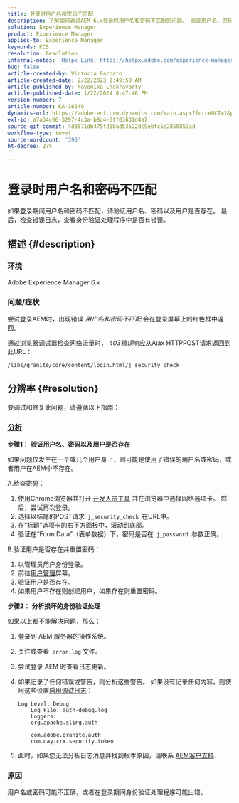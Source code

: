 ```yaml
---
title: 登录时用户名和密码不匹配
description: 了解如何调试AEM 6.x登录时用户名和密码不匹配的问题。 验证用户名、密码并检查错误日志。
solution: Experience Manager
product: Experience Manager
applies-to: Experience Manager
keywords: KCS
resolution: Resolution
internal-notes: 'Helpx Link: https://helpx.adobe.com/experience-manager/kb/user-name-and-password-do-not-match-on-login.html'
bug: false
article-created-by: Victoria Barnato
article-created-date: 2/22/2023 2:49:50 AM
article-published-by: Nayanika Chakravarty
article-published-date: 1/22/2024 8:47:46 PM
version-number: 7
article-number: KA-16549
dynamics-url: https://adobe-ent.crm.dynamics.com/main.aspx?forceUCI=1&pagetype=entityrecord&etn=knowledgearticle&id=e998cd92-5bb2-ed11-83fe-6045bd0067ea
exl-id: a7a34c06-3297-4c3a-b8c4-0ff03631d4a7
source-git-commit: 4d8871db475f268ad53522dc9ebfc5c2850853ad
workflow-type: tm+mt
source-wordcount: '396'
ht-degree: 27%

---
```


# 登录时用户名和密码不匹配


如果登录期间用户名和密码不匹配，请验证用户名、密码以及用户是否存在。 最后，检查错误日志，查看身份验证处理程序中是否有错误。

## 描述 {#description}


### 环境

Adobe Experience Manager 6.x

### 问题/症状

尝试登录AEM时，出现错误 *用户名和密码不匹配* 会在登录屏幕上的红色框中返回。

通过浏览器调试器检查网络流量时， *403错误*&#x200B;响应从Ajax HTTPPOST请求返回到此URL：

`/libs/granite/core/content/login.html/j_security_check`


## 分辨率 {#resolution}


要调试和修复此问题，请遵循以下指南：

### <u><b>分析</b></u>

<b>步骤1</b>： <b>验证用户名、密码以及用户是否存在</b>

如果问题仅发生在一个或几个用户身上，则可能是使用了错误的用户名或密码，或者用户在AEM中不存在。

A.检查密码：

1. 使用Chrome浏览器并打开 [开发人员工具](https://developer.chrome.com/devtools) 并在浏览器中选择网络选项卡。 然后，尝试再次登录。
2. 选择以结尾的POST请求` j_security_check `在URL中。
3. 在“标题”选项卡的右下方面板中，滚动到底部。
4. 验证在“Form Data”（表单数据）下，密码是否在` j_password `参数正确。


B.验证用户是否存在并重置密码：

1. 以管理员用户身份登录。
2. 前往[用户管理](https://experienceleague.adobe.com/docs/experience-manager-65/administering/home.html?lang=en&amp;amp;topic=/experience-manager/6-5/sites/administering/morehelp/security.ug.js)屏幕。
3. 验证用户是否存在。
4. 如果用户不存在则创建用户，如果存在则重置密码。


<b>步骤2</b>： <b>分析损坏的身份验证处理</b>

如果以上都不能解决问题，那么：

1. 登录到 AEM 服务器的操作系统。
2. 关注或查看` error.log` 文件。
3. 尝试登录 AEM 时查看日志更新。
4. 如果记录了任何错误或警告，则分析这些警告。 如果没有记录任何内容，则使用这些设置[启用调试日志](https://experienceleague.adobe.com/docs/experience-manager-65/deploying/configuring/configure-logging.html)：


   ```
   Log Level: Debug
       Log File: auth-debug.log
       Loggers:
       org.apache.sling.auth
   
       com.adobe.granite.auth
       com.day.crx.security.token
   ```


5. 此时，如果您无法分析日志消息并找到根本原因，请联系 [AEM客户支持](https://experienceleague.adobe.com/?lang=zh-Hans?support-solution=Experience+Manager#support).


### <b>原因</b>

用户名或密码可能不正确，或者在登录期间身份验证处理程序可能出错。
